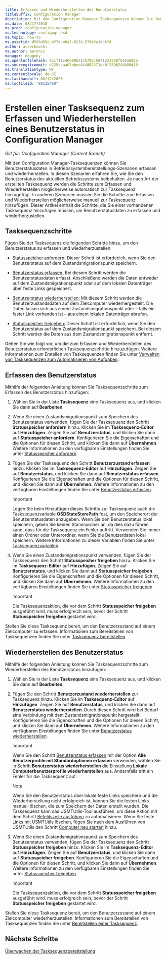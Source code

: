 ```yaml
---
title: Erfassen und Wiederherstellen des Benutzerstatus
titleSuffix: Configuration Manager
description: Mit den Configuration Manager-Tasksequenzen können Sie Benutzerstatusdaten in Betriebssystembereitstellungs-Szenarien erfassen und wiederherstellen.
ms.date: 08/17/2018
ms.prod: configuration-manager
ms.technology: configmgr-osd
ms.topic: how-to
ms.assetid: d566d85c-bf7a-40e7-8239-57640a1db5f4
author: aczechowski
ms.author: aaroncz
manager: dougeby
ms.openlocfilehash: 6a1f11c46689b213b795c0d71221728f916a68bb
ms.sourcegitcommit: d225ccaa67ebee444002571dc8f289624db80d10
ms.translationtype: HT
ms.contentlocale: de-DE
ms.lasthandoff: 08/12/2020
ms.locfileid: "88125490"
---
```

# <a name="create-a-task-sequence-to-capture-and-restore-user-state-in-configuration-manager"></a>Erstellen einer Tasksequenz zum Erfassen und Wiederherstellen eines Benutzerstatus in Configuration Manager

 *Gilt für: Configuration Manager (Current Branch)*

 Mit den Configuration Manager-Tasksequenzen können Sie Benutzerstatusdaten in Betriebssystembereitstellungs-Szenarien erfassen und wiederherstellen. In diesen Szenarien erfahren Sie, wie Sie den Benutzerstatus des aktuellen Betriebssystems beibehalten. Je nach Art der erstellten Tasksequenz werden die Schritte zum Erfassen und Wiederherstellen möglicherweise automatisch zur Tasksequenz hinzugefügt. In anderen Szenarien müssen Sie die Schritte zum Erfassen und Wiederherstellen möglicherweise manuell zur Tasksequenz hinzufügen. Dieser Artikel enthält die Schritte, die Sie einer vorhandenen Tasksequenz hinzufügen müssen, um Benutzerstatusdaten zu erfassen und wiederherzustellen.  



## <a name="task-sequence-steps"></a>Tasksequenzschritte  

Fügen Sie der Tasksequenz die folgenden Schritte hinzu, um den Benutzerstatus zu erfassen und wiederherzustellen:  

- [Statusspeicher anfordern:](../understand/task-sequence-steps.md#BKMK_RequestStateStore) Dieser Schritt ist erforderlich, wenn Sie den Benutzerstatus auf dem Zustandsmigrationspunkt speichern.  

- [Benutzerstatus erfassen:](../understand/task-sequence-steps.md#BKMK_CaptureUserState) Bei diesem Schritt werden die Benutzerstatusdaten erfasst. Anschließend werden die Daten entweder auf dem Zustandsmigrationspunkt oder auf dem lokalen Datenträger über feste Links gespeichert.  

- [Benutzerstatus wiederherstellen:](../understand/task-sequence-steps.md#BKMK_RestoreUserState) Mit diesem Schritt werden die Benutzerzustandsdaten auf dem Zielcomputer wiederhergestellt. Die Daten lassen sich aus einem Zustandsmigrationspunkt oder – falls ein fester Link vorhanden ist – aus einem lokalen Datenträger abrufen.  

- [Statusspeicher freigeben:](../understand/task-sequence-steps.md#BKMK_ReleaseStateStore) Dieser Schritt ist erforderlich, wenn Sie den Benutzerstatus auf dem Zustandsmigrationspunkt speichern. Bei diesem Schritt werden die Daten aus dem Zustandsmigrationspunkt entfernt.  


 Gehen Sie wie folgt vor, um die zum Erfassen und Wiederherstellen des Benutzerstatus erforderlichen Tasksequenzschritte hinzuzufügen. Weitere Informationen zum Erstellen von Tasksequenzen finden Sie unter [Verwalten von Tasksequenzen zum Automatisieren von Aufgaben](manage-task-sequences-to-automate-tasks.md).  



## <a name="capture-the-user-state"></a>Erfassen des Benutzerstatus  

 Mithilfe der folgenden Anleitung können Sie Tasksequenzschritte zum Erfassen des Benutzerstatus hinzufügen:

1.  Wählen Sie in der Liste **Tasksequenz** eine Tasksequenz aus, und klicken Sie dann auf **Bearbeiten**.  

2.  Wenn Sie einen Zustandsmigrationspunkt zum Speichern des Benutzerstatus verwenden, fügen Sie der Tasksequenz den Schritt **Statusspeicher anfordern** hinzu. Klicken Sie im **Tasksequenz-Editor** auf **Hinzufügen**. Zeigen Sie auf **Benutzerstatus**, und klicken Sie dann auf **Statusspeicher anfordern**. Konfigurieren Sie die Eigenschaften und die Optionen für diesen Schritt, und klicken Sie dann auf **Übernehmen**. Weitere Informationen zu den verfügbaren Einstellungen finden Sie unter [Statusspeicher anfordern](../understand/task-sequence-steps.md#BKMK_RequestStateStore).  

3.  Fügen Sie der Tasksequenz den Schritt **Benutzerzustand erfassen** hinzu. Klicken Sie im **Tasksequenz-Editor** auf **Hinzufügen**. Zeigen Sie auf **Benutzerstatus**, und klicken Sie dann auf **Benutzerstatus erfassen**. Konfigurieren Sie die Eigenschaften und die Optionen für diesen Schritt, und klicken Sie dann auf **Übernehmen**. Weitere Informationen zu den verfügbaren Einstellungen finden Sie unter [Benutzerstatus erfassen](../understand/task-sequence-steps.md#BKMK_CaptureUserState).  

    > [!IMPORTANT]  
    >  Legen Sie beim Hinzufügen dieses Schritts zur Tasksequenz auch die Tasksequenzvariable **OSDStateStorePath** fest, um den Speicherort der Benutzerstatusdaten anzugeben. Wenn Sie den Benutzerstatus lokal speichern, geben Sie keinen Stammordner an, da dies dazu führen kann, dass für die Tasksequenz ein Fehler auftritt. Verwenden Sie immer einen Ordner oder Unterordner, wenn Sie die Benutzerdaten lokal speichern. Weitere Informationen zu dieser Variablen finden Sie unter [Tasksequenzvariablen](../understand/task-sequence-variables.md#OSDStateStorePath).  

4.  Wenn Sie einen Zustandsmigrationspunkt verwenden, fügen Sie der Tasksequenz den Schritt **Statusspeicher freigeben** hinzu. Klicken Sie im **Tasksequenz-Editor** auf **Hinzufügen**. Zeigen Sie auf **Benutzerstatus**, und klicken Sie dann auf **Statusspeicher freigeben**. Konfigurieren Sie die Eigenschaften und die Optionen für diesen Schritt, und klicken Sie dann auf **Übernehmen**. Weitere Informationen zu den verfügbaren Einstellungen finden Sie unter [Statusspeicher freigeben](../understand/task-sequence-steps.md#BKMK_ReleaseStateStore).  

    > [!IMPORTANT]  
    >  Die Tasksequenzaktion, die vor dem Schritt **Statusspeicher freigeben** ausgeführt wird, muss erfolgreich sein, bevor der Schritt **Statusspeicher freigeben** gestartet wird.  


 Stellen Sie diese Tasksequenz bereit, um den Benutzerzustand auf einem Zielcomputer zu erfassen. Informationen zum Bereitstellen von Tasksequenzen finden Sie unter [Tasksequenz bereitstellen](deploy-a-task-sequence.md).  



## <a name="restore-the-user-state"></a>Wiederherstellen des Benutzerstatus  

 Mithilfe der folgenden Anleitung können Sie Tasksequenzschritte zum Wiederherstellen des Benutzerstatus hinzufügen:

1. Wählen Sie in der Liste **Tasksequenz** eine Tasksequenz aus, und klicken Sie dann auf **Bearbeiten**.  

2. Fügen Sie den Schritt **Benutzerzustand wiederherstellen** zur Tasksequenz hinzu. Klicken Sie im **Tasksequenz-Editor** auf **Hinzufügen**. Zeigen Sie auf **Benutzerstatus**, und klicken Sie dann auf **Benutzerstatus wiederherstellen**. Durch diesen Schritt wird bei Bedarf eine Verbindung mit dem Zustandsmigrationspunkt hergestellt. Konfigurieren Sie die Eigenschaften und die Optionen für diesen Schritt, und klicken Sie dann auf **Übernehmen**. Weitere Informationen zu den verfügbaren Einstellungen finden Sie unter [Benutzerstatus wiederherstellen](../understand/task-sequence-steps.md#BKMK_RestoreUserState).  

   > [!Important]  
   >  Wenn Sie den Schritt [Benutzerstatus erfassen](../understand/task-sequence-steps.md#BKMK_CaptureUserState) mit der Option **Alle Benutzerprofile mit Standardoptionen erfassen** verwenden, wählen Sie in Schritt **Benutzerstatus wiederherstellen** die Einstellung **Lokale Computerbenutzerprofile wiederherstellen** aus. Andernfalls tritt ein Fehler für die Tasksequenz auf.  

   > [!Note]  
   > Wenn Sie den Benutzerstatus über lokale feste Links speichern und die Wiederherstellung nicht erfolgreich ist, können Sie die festen Links manuell löschen, die zum Speichern der Daten erstellt wurden. Die Tasksequenz kann das USMTUtils-Tool ausführen, um diese Aktion mit dem Schritt [Befehlszeile ausführen](../understand/task-sequence-steps.md#BKMK_RunCommandLine) zu automatisieren. Wenn Sie feste Links mit USMTUtils löschen, fügen Sie nach dem Ausführen von USMTUtils den Schritt [Computer neu starten](../understand/task-sequence-steps.md#BKMK_RestartComputer) hinzu.  

3. Wenn Sie einen Zustandsmigrationspunkt zum Speichern des Benutzerstatus verwenden, fügen Sie der Tasksequenz den Schritt **Statusspeicher freigeben** hinzu. Klicken Sie im **Tasksequenz-Editor** auf **Hinzufügen**. Zeigen Sie auf **Benutzerstatus**, und klicken Sie dann auf **Statusspeicher freigeben**. Konfigurieren Sie die Eigenschaften und die Optionen für diesen Schritt, und klicken Sie dann auf **Übernehmen**. Weitere Informationen zu den verfügbaren Einstellungen finden Sie unter [Statusspeicher freigeben](../understand/task-sequence-steps.md#BKMK_ReleaseStateStore).  

   > [!IMPORTANT]  
   >  Die Tasksequenzaktion, die vor dem Schritt **Statusspeicher freigeben** ausgeführt wird, muss erfolgreich sein, bevor der Schritt **Statusspeicher freigeben** gestartet wird.  


 Stellen Sie diese Tasksequenz bereit, um den Benutzerzustand auf einem Zielcomputer wiederherzustellen. Informationen zum Bereitstellen von Tasksequenzen finden Sie unter [Bereitstellen einer Tasksequenz](deploy-a-task-sequence.md).  



## <a name="next-steps"></a>Nächste Schritte

[Überwachen der Tasksequenzbereitstellung](monitor-operating-system-deployments.md#BKMK_TSDeployStatus)
